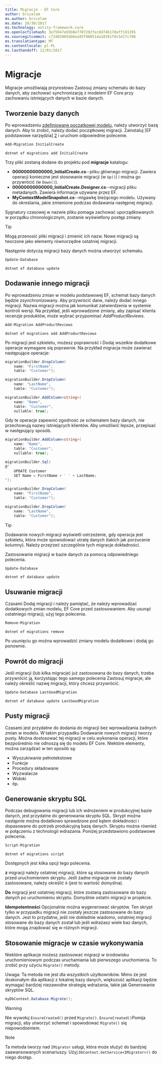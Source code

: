 ```yaml
---
title: Migracje - EF Core
author: bricelam
ms.author: bricelam
ms.date: 10/30/2017
ms.technology: entity-framework-core
ms.openlocfilehash: 3e75947e65b8e7707292fec8d74b170aff191395
ms.sourcegitcommit: c72d85805db0aa95f980514a18381fdc5e17c786
ms.translationtype: MT
ms.contentlocale: pl-PL
ms.lasthandoff: 12/01/2017
---
```

<a name="migrations"></a>Migracje
==========
Migracje umożliwiają przyrostowo Zastosuj zmiany schematu do bazy danych, aby zachować synchronizację z modelem EF Core przy zachowaniu istniejących danych w bazie danych.

<a name="creating-the-database"></a>Tworzenie bazy danych
---------------------
Po wprowadzeniu [zdefiniowane początkowej modelu][1], należy utworzyć bazę danych. Aby to zrobić, należy dodać początkowej migracji.
Zainstaluj [EF podstawowe narzędzia] [ 2] i uruchom odpowiednie polecenie.

``` powershell
Add-Migration InitialCreate
```
``` Console
dotnet ef migrations add InitialCreate
```

Trzy pliki zostaną dodane do projektu pod **migracje** katalogu:

* **00000000000000_InitialCreate.cs**--pliku głównego migracji. Zawiera operacji konieczne jest stosowanie migracji (w `Up()`) i można go przywrócić (w `Down()`).
* **00000000000000_InitialCreate.Designer.cs**--migracji pliku metadanych. Zawiera informacje używane przez EF.
* **MyContextModelSnapshot.cs**--migawkę bieżącego modelu. Używany do określania, jakie zmienione podczas dodawania następnej migracji.

Sygnatury czasowej w nazwie pliku pomaga zachować uporządkowanych w porządku chronologicznym, zostanie wyświetlony postęp zmiany.

> [!TIP]
> Mogą przenosić pliki migracji i zmienić ich nazw. Nowe migracji są tworzone jako elementy równorzędne ostatniej migracji.

Następnie dotyczą migracji bazy danych można utworzyć schematu.

``` powershell
Update-Database
```
``` Console
dotnet ef database update
```

<a name="adding-another-migration"></a>Dodawanie innego migracji
------------------------
Po wprowadzeniu zmian w modelu podstawowej EF, schemat bazy danych będzie zsynchronizowany. Aby przywrócić dane, należy dodać innego migracji. Nazwa migracji można jak komunikat zatwierdzenia w systemie kontroli wersji. Na przykład, jeśli wprowadzone zmiany, aby zapisać klienta recenzje produktów, może wybrać przypominać *AddProductReviews*.

``` powershell
Add-Migration AddProductReviews
```
``` Console
dotnet ef migrations add AddProductReviews
```

Po migracji jest szkieletu, możesz poprawność i Dodaj wszelkie dodatkowe operacje wymagane się poprawnie. Na przykład migracja może zawierać następujące operacje:

``` csharp
migrationBuilder.DropColumn(
    name: "FirstName",
    table: "Customer");

migrationBuilder.DropColumn(
    name: "LastName",
    table: "Customer");

migrationBuilder.AddColumn<string>(
    name: "Name",
    table: "Customer",
    nullable: true);
```

Gdy te operacje zapewnić zgodność ze schematem bazy danych, nie przechowują nazwy istniejących klientów. Aby umożliwić lepsze, przepisać w następujący sposób.

``` csharp
migrationBuilder.AddColumn<string>(
    name: "Name",
    table: "Customer",
    nullable: true);

migrationBuilder.Sql(
@"
    UPDATE Customer
    SET Name = FirstName + ' ' + LastName;
");

migrationBuilder.DropColumn(
    name: "FirstName",
    table: "Customer");

migrationBuilder.DropColumn(
    name: "LastName",
    table: "Customer");
```

> [!TIP]
> Dodawanie nowych migracji wyświetli ostrzeżenie, gdy operacja jest szkieletu, która może spowodować utratę danych (takich jak porzucenie kolumny). Należy przejrzeć szczególnie tych migracje dokładności.

Zastosowanie migracji w bazie danych za pomocą odpowiedniego polecenia.

``` powershell
Update-Database
```
``` Console
dotnet ef database update
```

<a name="removing-a-migration"></a>Usuwanie migracji
--------------------
Czasami Dodaj migracji i należy pamiętać, że należy wprowadzać dodatkowych zmian modelu, EF Core przed zastosowaniem.
Aby usunąć ostatniego migracji, użyj tego polecenia.

``` powershell
Remove-Migration
```
``` Console
dotnet ef migrations remove
```

Po usunięciu go można wprowadzić zmiany modelu dodatkowe i dodaj go ponownie.

<a name="reverting-a-migration"></a>Powrót do migracji
---------------------
Jeśli migracji (lub kilka migracje) już zastosowana do bazy danych, trzeba przywrócić ją, korzystając tego samego polecenia Zastosuj migracje, ale należy określić nazwę migracji, który chcesz przywrócić.

``` powershell
Update-Database LastGoodMigration
```
``` Console
dotnet ef database update LastGoodMigration
```

<a name="empty-migrations"></a>Pusty migracji
----------------
Czasami jest przydatne do dodania do migracji bez wprowadzania żadnych zmian w modelu. W takim przypadku Dodawanie nowych migracji tworzy pusty. Można dostosować tej migracji w celu wykonania operacji, które bezpośrednio nie odnoszą się do modelu EF Core.
Niektóre elementy, można zarządzać w ten sposób są:

* Wyszukiwanie pełnotekstowe
* Funkcje
* Procedury składowane
* Wyzwalacze
* Widoki
* itp.

<a name="generating-a-sql-script"></a>Generowanie skryptu SQL
-----------------------
Podczas debugowania migracji lub ich wdrożeniem w produkcyjnej bazie danych, jest przydatne do generowania skryptu SQL. Skrypt można następnie można dodatkowo sprawdzone pod kątem dokładności i dopasowane do potrzeb produkcyjną bazę danych. Skryptu można również w połączeniu z technologii wdrażania. Poniżej przedstawiono podstawowe polecenia.

``` powershell
Script-Migration
```
``` Console
dotnet ef migrations script
```

Dostępnych jest kilka opcji tego polecenia.

**z** migracji należy ostatniej migracji, które są stosowane do bazy danych przed uruchomieniem skryptu. Jeśli żadne migracje nie zostały zastosowane, należy określić `0` (jest to wartość domyślna).

**Do** migracji jest ostatniej migracji, które zostaną zastosowane do bazy danych po uruchomieniu skryptu. Domyślnie ostatni migracji w projekcie.

**Idempotentności** Opcjonalnie można wygenerować skryptów. Ten skrypt tylko w przypadku migracji nie zostały jeszcze zastosowane do bazy danych. Jest to przydatne, jeśli nie dokładnie wiadomo, ostatniej migracji stosowane do bazy danych został lub jeśli wdrażasz wiele baz danych, które mogą znajdować się w różnych migracji.

<a name="applying-migrations-at-runtime"></a>Stosowanie migracje w czasie wykonywania
------------------------------
Niektóre aplikacje możesz zastosować migracji w środowisku uruchomieniowym podczas uruchamiania lub pierwszego uruchomienia. To zrobić przy użyciu `Migrate()` metody.

Uwaga: Ta metoda nie jest dla wszystkich użytkowników. Mimo że jest doskonałym dla aplikacji z lokalnej bazy danych, większość aplikacji będzie wymagać bardziej niezawodne strategię wdrażania, takie jak Generowanie skryptów SQL.

``` csharp
myDbContext.Database.Migrate();
```

> [!WARNING]
> Nie wywołuj `EnsureCreated()` przed `Migrate()`. `EnsureCreated()`Pomija migracji, aby utworzyć schemat i spowodować `Migrate()` się niepowodzeniem.

> [!NOTE]
> Ta metoda tworzy nad `IMigrator` usługi, która może służyć do bardziej zaawansowanych scenariuszy. Użyj `DbContext.GetService<IMigrator>()` do niego dostęp.


  [1]: ../../modeling/index.md
  [2]: ../../miscellaneous/cli/index.md
